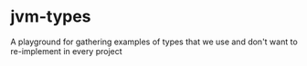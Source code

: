 # jvm-types
A playground for gathering examples of types that we use and don't want to re-implement in every project
